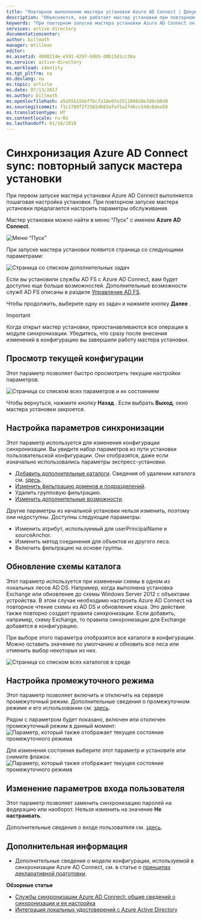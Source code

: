 ```yaml
---
title: "Повторное выполнение мастера установки Azure AD Connect | Документация Майкрософт"
description: "Объясняется, как работает мастер установки при повторном запуске."
keywords: "При повторном запуске мастера установки Azure AD Connect он позволяет настроить параметры обслуживания."
services: active-directory
documentationcenter: 
author: billmath
manager: mtillman
editor: 
ms.assetid: d800214e-e591-4297-b9b5-d0b1581cc36a
ms.service: active-directory
ms.workload: identity
ms.tgt_pltfrm: na
ms.devlang: na
ms.topic: article
ms.date: 07/13/2017
ms.author: billmath
ms.openlocfilehash: a5a55b15bbffbcfa18e07e251180820e3d9cb6d8
ms.sourcegitcommit: f1c1789f2f2502d683afaf5a2f46cc548c0dea50
ms.translationtype: HT
ms.contentlocale: ru-RU
ms.lasthandoff: 01/18/2018
---
```

# <a name="azure-ad-connect-sync-running-the-installation-wizard-a-second-time"></a>Синхронизация Azure AD Connect sync: повторный запуск мастера установки
При первом запуске мастера установки Azure AD Connect выполняется пошаговая настройка установки. При повторном запуске мастера установки предлагается настроить параметры обслуживания.

Мастер установки можно найти в меню "Пуск" с именем **Azure AD Connect**.

![Меню "Пуск"](./media/active-directory-aadconnectsync-installation-wizard/startmenu.png)

При запуске мастера установки появится страница со следующими параметрами:

![Страница со списком дополнительных задач](./media/active-directory-aadconnectsync-installation-wizard/additionaltasks.png)

Если вы установили службы AD FS с Azure AD Connect, вам будет доступно еще больше возможностей. Дополнительные возможности служб AD FS описаны в разделе [Управление AD FS](active-directory-aadconnect-federation-management.md#manage-ad-fs).

Чтобы продолжить, выберите одну из задач и нажмите кнопку **Далее** .

> [!IMPORTANT]
> Когда открыт мастер установки, приостанавливаются все операции в модуле синхронизации. Убедитесь, что сразу после внесения изменений в конфигурацию вы завершили работу мастера установки.
>
>

## <a name="view-current-configuration"></a>Просмотр текущей конфигурации
Этот параметр позволяет быстро просмотреть текущие настройки параметров.

![Страница со списком всех параметров и их состоянием](./media/active-directory-aadconnectsync-installation-wizard/viewconfig.png)

Чтобы вернуться, нажмите кнопку **Назад** . Если выбрать **Выход**, окно мастера установки закроется.

## <a name="customize-synchronization-options"></a>Настройка параметров синхронизации
Этот параметр используется для изменения конфигурации синхронизации. Вы увидите набор параметров из пути установки пользовательской конфигурации. Они отобразятся, даже если изначально использовались параметры экспресс-установки.

* [Добавить дополнительные каталоги](active-directory-aadconnect-get-started-custom.md#connect-your-directories). Сведения об удалении каталога см. [здесь](active-directory-aadconnectsync-service-manager-ui-connectors.md#delete).
* [Изменить фильтрацию доменов и подразделений](active-directory-aadconnect-get-started-custom.md#domain-and-ou-filtering).
* Удалить групповую фильтрацию.
* [Изменить дополнительные возможности](active-directory-aadconnect-get-started-custom.md#optional-features).

Другие параметры из начальной установки нельзя изменить, поэтому они недоступны. Доступны следующие параметры:

* Изменить атрибут, используемый для userPrincipalName и sourceAnchor.
* Изменить метод соединения для объектов из другого леса.
* Включить фильтрацию на основе группы.

## <a name="refresh-directory-schema"></a>Обновление схемы каталога
Этот параметр используется при изменении схемы в одном из локальных лесов AD DS. Например, когда выполнена установка Exchange или обновление до схемы Windows Server 2012 с объектами устройства. В этом случае необходимо настроить Azure AD Connect на повторное чтение схемы из AD DS и обновление кэша. Это действие также повторно создает правила синхронизации. Если добавить, например, схему Exchange, то правила синхронизации для Exchange добавятся в конфигурацию.

При выборе этого параметра отобразятся все каталоги в конфигурации. Можно оставить значение по умолчанию и обновить все леса или отменить выбор некоторых из них.

![Страница со списком всех каталогов в среде](./media/active-directory-aadconnectsync-installation-wizard/refreshschema.png)

## <a name="configure-staging-mode"></a>Настройка промежуточного режима
Этот параметр позволяет включить и отключить на сервере промежуточный режим. Дополнительные сведения о промежуточном режиме и его использовании см. [здесь](active-directory-aadconnectsync-operations.md#staging-mode).

Рядом с параметром будет показано, включен или отключен промежуточный режим в данный момент:   
![Параметр, который также отображает текущее состояние промежуточного режима](./media/active-directory-aadconnectsync-installation-wizard/stagingmodecurrentstate.png)

Для изменения состояния выберите этот параметр и установите или снимите флажок.  
![Параметр, который также отображает текущее состояние промежуточного режима](./media/active-directory-aadconnectsync-installation-wizard/stagingmodeenable.png)

## <a name="change-user-sign-in"></a>Изменение параметров входа пользователя
Этот параметр позволяет заменить синхронизацию паролей на федерацию или наоборот. Нельзя изменить на значение **Не настраивать**.

Дополнительные сведения о входе пользователя см. [здесь](active-directory-aadconnect-user-signin.md#changing-the-user-sign-in-method).

## <a name="next-steps"></a>Дополнительная информация
* Дополнительные сведения о модели конфигурации, используемой в синхронизации Azure AD Connect, см. в статье о [принципах декларативной подготовки](active-directory-aadconnectsync-understanding-declarative-provisioning.md).

**Обзорные статьи**

* [Службы синхронизации Azure AD Connect: общие сведений о синхронизации и ее настройка](active-directory-aadconnectsync-whatis.md)
* [Интеграция локальных удостоверений с Azure Active Directory](active-directory-aadconnect.md)
